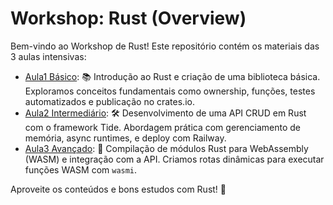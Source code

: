 # Workshop: Rust (Overview)

Bem-vindo ao Workshop de Rust! Este repositório contém os materiais das 3 aulas intensivas:

- [Aula1 Básico](./aula1.md): 📚 Introdução ao Rust e criação de uma biblioteca básica. Exploramos conceitos fundamentais como ownership, funções, testes automatizados e publicação no crates.io.
- [Aula2 Intermediário](./aula2.md): 🛠️ Desenvolvimento de uma API CRUD em Rust com o framework Tide. Abordagem prática com gerenciamento de memória, async runtimes, e deploy com Railway.
- [Aula3 Avançado](./aula3.md): 🚀 Compilação de módulos Rust para WebAssembly (WASM) e integração com a API. Criamos rotas dinâmicas para executar funções WASM com `wasmi`.

Aproveite os conteúdos e bons estudos com Rust! 🦀
